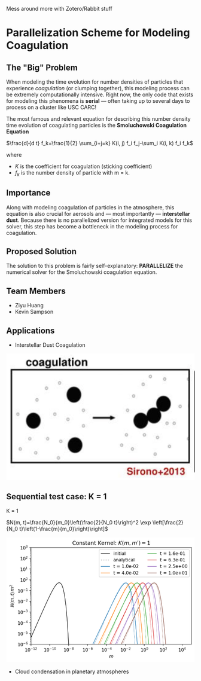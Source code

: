 Mess around more with Zotero/Rabbit stuff

# Parallelization Scheme for Modeling Coagulation

## The "Big" Problem

When modeling the time evolution for number densities of particles that experience *coagulation* (or clumping together), this modeling process can be extremely computationally intensive. Right now, the only code that exists for modeling this phenomena is **serial** — often taking up to several days to process on a cluster like USC CARC!

The most famous and relevant equation for describing this number density time evolution of coagulating particles is the **Smoluchowski Coagulation Equation**

$\frac{d}{d t} f_k=\frac{1}{2} \sum_{i+j=k} K(i, j) f_i f_j-\sum_i K(i, k) f_i f_k$

where

* $K$ is the coefficient for coagulation (sticking coefficient)
* $f_k$ is the number density of particle with m = k.

## Importance

Along with modeling coagulation of particles in the atmosphere, this equation is also crucial for aerosols and — most importantly — **interstellar dust**. Because there is no parallelized version for integrated models for this solver, this step has become a bottleneck in the modeling process for coagulation.

## Proposed Solution 

The solution to this problem is fairly self-explanatory: **PARALLELIZE** the numerical solver for the Smoluchowski coagulation equation.

## Team Members

* Ziyu Huang
* Kevin Sampson

## Applications

* Interstellar Dust Coagulation


![](https://github.com/DylanUSC/Parallel_Coagulation_Kernel/blob/main/Coagulation_Figure.png)

## Sequential test case: K = 1

K = 1

$N(m, t)=\frac{N_0}{m_0}\left(\frac{2}{N_0 t}\right)^2 \exp \left[\frac{2}{N_0 t}\left(1-\frac{m}{m_0}\right)\right]$

![](https://github.com/DylanUSC/Parallel_Coagulation_Kernel/blob/main/K1_Dustpy.png)


* Cloud condensation in planetary atmospheres




